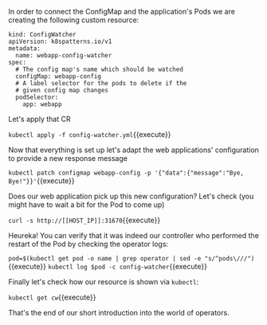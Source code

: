 In order to connect the ConfigMap and the application's Pods we are creating the following custom resource:

```
kind: ConfigWatcher
apiVersion: k8spatterns.io/v1
metadata:
  name: webapp-config-watcher
spec:
  # The config map's name which should be watched
  configMap: webapp-config
  # A label selector for the pods to delete if the
  # given config map changes
  podSelector:
    app: webapp
```

Let's apply that CR

`kubectl apply -f config-watcher.yml`{{execute}}

Now that everything is set up let's adapt the web applications' configuration to provide a new response message

`kubectl patch configmap webapp-config -p '{"data":{"message":"Bye, Bye!"}}'`{{execute}}

Does our web application pick up this new configuration? Let's check (you might have to wait a bit for the Pod to come up)

`curl -s http://[[HOST_IP]]:31670`{{execute}}

Heureka! You can verify that it was indeed our controller who performed the restart of the Pod by checking the operator logs:

`pod=$(kubectl get pod -o name | grep operator | sed -e "s/^pods\///")`{{execute}}
`kubectl log $pod -c config-watcher`{{execute}}

Finally let's check how our resource is shown via `kubectl`:

`kubectl get cw`{{execute}}

That's the end of our short introduction into the world of operators.

